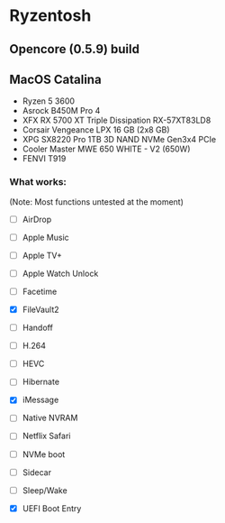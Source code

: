 # Ryzentosh
## Opencore (0.5.9) build
## MacOS Catalina
- Ryzen 5 3600
- Asrock B450M Pro 4
- XFX RX 5700 XT Triple Dissipation RX-57XT83LD8
- Corsair Vengeance LPX 16 GB (2x8 GB)
- XPG SX8220 Pro 1TB 3D NAND NVMe Gen3x4 PCIe
- Cooler Master MWE 650 WHITE - V2 (650W)
- FENVI T919

### What works:
(Note: Most functions untested at the moment)

- [ ] AirDrop  
- [ ] Apple Music
- [ ] Apple TV+
- [ ] Apple Watch Unlock
- [ ] Facetime
- [x] FileVault2
- [ ] Handoff
- [ ] H.264
- [ ] HEVC
- [ ] Hibernate
- [x] iMessage
- [ ] Native NVRAM
- [ ] Netflix Safari
- [ ] NVMe boot
- [ ] Sidecar
- [ ] Sleep/Wake
- [x] UEFI Boot Entry


